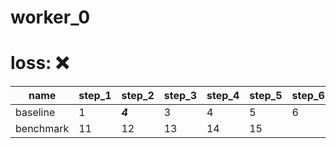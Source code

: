# worker_0

# loss: :x:

| name | step_1 | step_2 | step_3 | step_4 | step_5 | step_6 | step_7 |
| ----- | ----- | ----- | ----- | ----- | ----- | ----- | ----- |
| baseline | 1 | ***4*** | 3 | 4 | 5 | 6 | 7 |
| benchmark | 11 | 12 | 13 | 14 | 15 |
